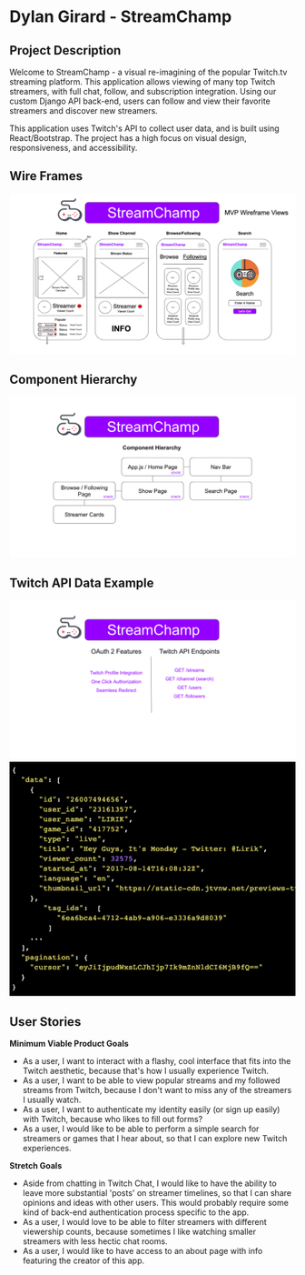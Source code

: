 # Dylan Girard - StreamChamp

## Project Description

Welcome to StreamChamp - a visual re-imagining of the popular Twitch.tv streaming platform. This application allows viewing of many top Twitch streamers, with full chat, follow, and subscription integration. Using our custom Django API back-end, users can follow and view their favorite streamers and discover new streamers.

This application uses Twitch's API to collect user data, and is built using React/Bootstrap. The project has a high focus on visual design, responsiveness, and accessibility.

## Wire Frames

![image](planning/streamchamp-wireframes.png)

## Component Hierarchy

![image](planning/streamchamp-components.png)

## Twitch API Data Example

![image](planning/streamchamp-features.png)
![image](planning/twitch-api-data-sample.png)

## User Stories

**Minimum Viable Product Goals**

- As a user, I want to interact with a flashy, cool interface that fits into the Twitch aesthetic, because that's how I usually experience Twitch.
- As a user, I want to be able to view popular streams and my followed streams from Twitch, because I don't want to miss any of the streamers I usually watch.
- As a user, I want to authenticate my identity easily (or sign up easily) with Twitch, because who likes to fill out forms?
- As a user, I would like to be able to perform a simple search for streamers or games that I hear about, so that I can explore new Twitch experiences.

**Stretch Goals**

- Aside from chatting in Twitch Chat, I would like to have the ability to leave more substantial 'posts' on streamer timelines, so that I can share opinions and ideas with other users. This would probably require some kind of back-end authentication process specific to the app.
- As a user, I would love to be able to filter streamers with different viewership counts, because sometimes I like watching smaller streamers with less hectic chat rooms.
- As a user, I would like to have access to an about page with info featuring the creator of this app.

